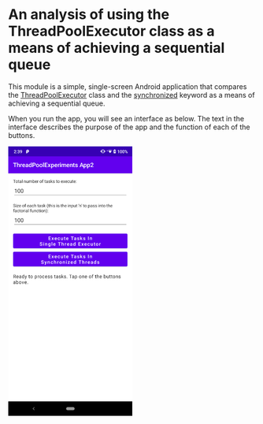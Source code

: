 # An analysis of using the ThreadPoolExecutor class as a means of achieving a sequential queue

This module is a simple, single-screen Android application that compares
the [ThreadPoolExecutor](https://developer.android.com/reference/java/util/concurrent/ThreadPoolExecutor)
class and the [synchronized](https://docs.oracle.com/javase/tutorial/essential/concurrency/syncmeth.html)
keyword as a means of achieving a sequential queue.

When you run the app, you will see an interface as below. The text in the interface describes the purpose of
the app and the function of each of the buttons.

<img src="Screenshot.png" width="50%" alt="Screenshot of app">
